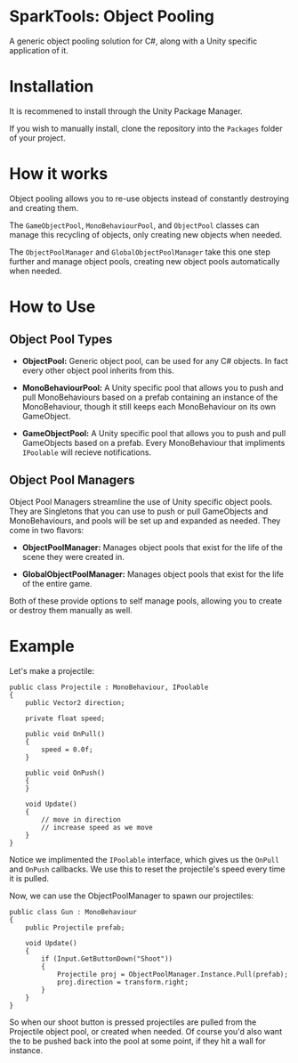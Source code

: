 # SparkTools: Object Pooling
A generic object pooling solution for C#, along with a Unity specific application of it.

# Installation
It is recommened to install through the Unity Package Manager.

If you wish to manually install, clone the repository into the `Packages` folder of your project.

# How it works
Object pooling allows you to re-use objects instead of constantly destroying and creating them.

The `GameObjectPool`, `MonoBehaviourPool`, and `ObjectPool` classes can manage this recycling of objects, only creating new objects when needed.

The `ObjectPoolManager` and `GlobalObjectPoolManager` take this one step further and manage object pools, creating new object pools automatically when needed.

# How to Use

## Object Pool Types
- **ObjectPool:** Generic object pool, can be used for any C# objects. In fact every other object pool inherits from this.

- **MonoBehaviourPool:** A Unity specific pool that allows you to push and pull MonoBehaviours based on a prefab containing an instance of the MonoBehaviour, though it still keeps each MonoBehaviour on its own GameObject.

- **GameObjectPool:** A Unity specific pool that allows you to push and pull GameObjects based on a prefab. Every MonoBehaviour that impliments `IPoolable` will recieve notifications.

## Object Pool Managers
Object Pool Managers streamline the use of Unity specific object pools. They are Singletons that you can use to push or pull GameObjects and MonoBehaviours, and pools will be set up and expanded as needed. They come in two flavors:

- **ObjectPoolManager:** Manages object pools that exist for the life of the scene they were created in.

- **GlobalObjectPoolManager:** Manages object pools that exist for the life of the entire game.

Both of these provide options to self manage pools, allowing you to create or destroy them manually as well.

# Example
Let's make a projectile:
```
public class Projectile : MonoBehaviour, IPoolable
{
    public Vector2 direction;

    private float speed;

    public void OnPull()
    {
        speed = 0.0f;
    }

    public void OnPush()
    {
    }

    void Update()
    {
        // move in direction
        // increase speed as we move
    }
}
```
Notice we implimented the `IPoolable` interface, which gives us the `OnPull` and `OnPush` callbacks. We use this to reset the projectile's speed every time it is pulled.

Now, we can use the ObjectPoolManager to spawn our projectiles:
```
public class Gun : MonoBehaviour
{
    public Projectile prefab;

    void Update()
    {
        if (Input.GetButtonDown("Shoot"))
        {
            Projectile proj = ObjectPoolManager.Instance.Pull(prefab);
            proj.direction = transform.right;
        }
    }
}
```
So when our shoot button is pressed projectiles are pulled from the Projectile object pool, or created when needed. Of course you'd also want the to be pushed back into the pool at some point, if they hit a wall for instance.
